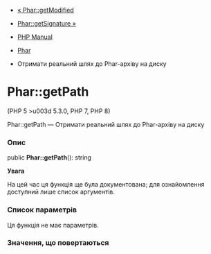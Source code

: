 - [« Phar::getModified](phar.getmodified.md)
- [Phar::getSignature »](phar.getsignature.md)

- [PHP Manual](index.md)
- [Phar](class.phar.md)
- Отримати реальний шлях до Phar-архіву на диску

# Phar::getPath

(PHP 5 \>u003d 5.3.0, PHP 7, PHP 8)

Phar::getPath — Отримати реальний шлях до Phar-архіву на диску

### Опис

public **Phar::getPath**(): string

**Увага**

На цей час ця функція ще була документована; для
ознайомлення доступний лише список аргументів.

### Список параметрів

Ця функція не має параметрів.

### Значення, що повертаються
